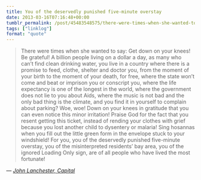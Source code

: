```yaml
---
title: You of the deservedly punished five-minute overstay
date: 2013-03-16T07:16:48+00:00
tumblr_permalink: /post/45483548575/there-were-times-when-she-wanted-to-say-get-down
tags: ["linklog"]
format: "quote"
---
```


> There were times when she wanted to say: Get down on your knees! Be grateful! A billion people living on a dollar a day, as many who can’t find clean drinking water, you live in a country where there is a promise to feed, clothe, shelter and doctor you, from the moment of your birth to the moment of your death, for free, where the state won’t come and beat or imprison you or conscript you, where the life expectancy is one of the longest in the world, where the government does not lie to you about Aids, where the music is not bad and the only bad thing is the climate, and you find it in yourself to complain about parking? Woe, woe! Down on your knees in gratitude that you can even notice this minor irritation! Praise God for the fact that you resent getting this ticket, instead of rending your clothes with grief because you lost another child to dysentery or malaria! Sing hosannas when you fill out the little green form in the envelope stuck to your windshield! For you, you of the deservedly punished five-minute overstay, you of the misinterpreted residents’ bay area, you of the ignored Loading Only sign, are of all people who have lived the most fortunate!

— <cite>[John Lanchester, _Capital_](https://www.goodreads.com/book/show/16241160-capital)</cite>
